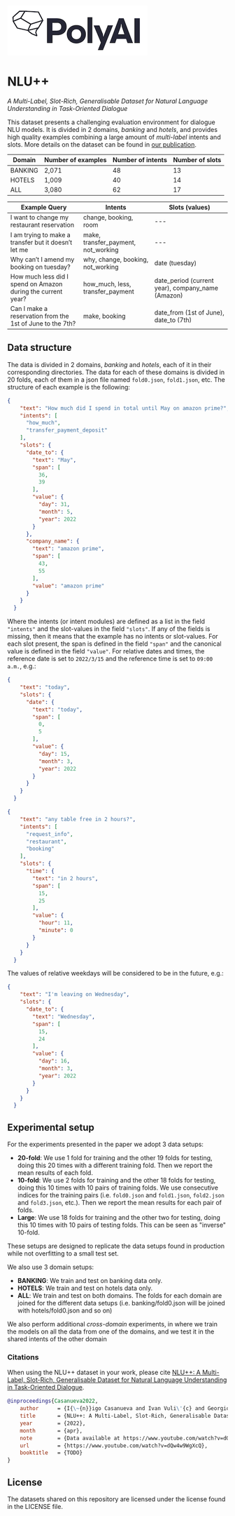 [![PolyAI](polyai-logo.png)](https://poly-ai.com/)

# NLU++

*A Multi-Label, Slot-Rich, Generalisable Dataset for Natural Language Understanding in Task-Oriented Dialogue*


This dataset presents a challenging evaluation environment for dialogue NLU models. It is divided in 2 domains, 
_banking_ and _hotels_, and provides high quality examples combining a large amount of _multi-label_ intents and slots. 
More details on the dataset can be found in [our publication](https://www.youtube.com/watch?v=dQw4w9WgXcQ). 

| Domain  | Number of examples               |   Number of intents   | Number of slots  |
| ---            |   --- | --- |--- |
| BANKING | 2,071 | 48 | 13 |
| HOTELS | 1,009  | 40 | 14 |
| ALL | 3,080 | 62 | 17 |



|          Example Query      | Intents      | Slots (values)      |
| ---            |   --- |--- |
| I want to change my restaurant reservation| change, booking, room | --- |
| I am trying to make a transfer but it doesn’t let me | make, transfer_payment, not_working | --- |
| Why can’t I amend my booking on tuesday? | why, change, booking, not_working | date (tuesday) |
| How much less did I spend on Amazon during the current year? | how_much, less, transfer_payment  | date_period (current year), company_name (Amazon)|
| Can I make a reservation from the 1st of June to the 7th? | make, booking | date_from (1st of June), date_to (7th) |

## Data structure

The data is divided in 2 domains, _banking_ and _hotels_, each of it in their corresponding directories. 
The data for each of these domains is divided in 20 folds, each of them in a json file named `fold0.json`,
`fold1.json`, etc. The structure of each example is the following:
```json
{
    "text": "How much did I spend in total until May on amazon prime?",
    "intents": [
      "how_much",
      "transfer_payment_deposit"
    ],
    "slots": {
      "date_to": {
        "text": "May",
        "span": [
          36,
          39
        ],
        "value": {
          "day": 31,
          "month": 5,
          "year": 2022
        }
      },
      "company_name": {
        "text": "amazon prime",
        "span": [
          43,
          55
        ],
        "value": "amazon prime"
      }
    }
  }

```

Where the intents (or intent modules) are defined as a list in the field 
`"intents"` and the slot-values in the field `"slots"`. If any of the fields is missing,
then it means that the example has no intents or slot-values. For each slot present, the 
span is defined in the field `"span"` and the canonical value is defined in the field `"value"`.
For relative dates and times, the reference date is set to `2022/3/15` and the 
reference time is set to `09:00 a.m.`, e.g.:

```json
{
    "text": "today",
    "slots": {
      "date": {
        "text": "today",
        "span": [
          0,
          5
        ],
        "value": {
          "day": 15,
          "month": 3,
          "year": 2022
        }
      }
    }
  }
```

```json
{
    "text": "any table free in 2 hours?",
    "intents": [
      "request_info",
      "restaurant",
      "booking"
    ],
    "slots": {
      "time": {
        "text": "in 2 hours",
        "span": [
          15,
          25
        ],
        "value": {
          "hour": 11,
          "minute": 0
        }
      }
    }
  }
```

The values of relative weekdays will be considered to be in the future, e.g.:

```json
{
    "text": "I'm leaving on Wednesday",
    "slots": {
      "date_to": {
        "text": "Wednesday",
        "span": [
          15,
          24
        ],
        "value": {
          "day": 16,
          "month": 3,
          "year": 2022
        }
      }
    }
  }
```

## Experimental setup

For the experiments presented in the paper we adopt 3 data setups:
* **20-fold**: We use 1 fold for training and the other 19 folds for testing, doing this 20 times with a different training fold. Then we report the mean results of each fold.
* **10-fold**: We use 2 folds for training and the other 18 folds for testing, doing this 10 times with 10 pairs of training folds. We use consecutive indices for the training pairs (i.e. `fold0.json` and `fold1.json`, `fold2.json` and `fold3.json`, etc.). Then we report the mean results for each pair of folds.
* **Large**: We use 18 folds for training and the other two for testing, doing this 10 times with 10 pairs of testing folds. This can be seen as "inverse" 10-fold.

These setups are designed to replicate the data setups found in production while not overfitting to a small test set.

We also use 3 domain setups:
* **BANKING**: We train and test on banking data only.
* **HOTELS**: We train and test on hotels data only.
* **ALL**: We train and test on both domains. The folds for each domain are joined for the different data setups (i.e. banking/fold0.json will be joined with hotels/fold0.json and so on)

We also perform additional _cross-domain_ experiments, in where we train the models on all the data from one of the domains, and we test it in the shared intents of the other domain

### Citations

When using the NLU++ dataset in your work, please cite [NLU++: A Multi-Label, Slot-Rich, Generalisable 
Dataset for Natural Language Understanding in Task-Oriented Dialogue](https://www.youtube.com/watch?v=dQw4w9WgXcQ).

```bibtex
@inproceedings{Casanueva2022,
    author      = {I{\~{n}}igo Casanueva and Ivan Vuli\'{c} and Georgios Spithourakis and Pawe\l~Budzianowski},
    title       = {NLU++: A Multi-Label, Slot-Rich, Generalisable Dataset for Natural Language Understanding in Task-Oriented Dialogue},
    year        = {2022},
    month       = {apr},
    note        = {Data available at https://www.youtube.com/watch?v=dQw4w9WgXcQ},
    url         = {https://www.youtube.com/watch?v=dQw4w9WgXcQ},
    booktitle   = {TODO}
}

```

## License
The datasets shared on this repository are licensed under the license found in the LICENSE file.
